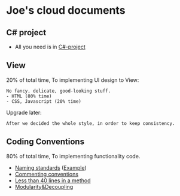 # Joe's cloud documents

## C# project
  - All you need is in [C#-project](https://github.com/sfpprxy/myhub/tree/master/C%23-project)

## View
20% of total time, To implementing UI design to View:

    No fancy, delicate, good-looking stuff.
    - HTML (80% time)
    - CSS, Javascript (20% time)

Upgrade later:

    After we decided the whole style, in order to keep consistency.


## Coding Conventions
80% of total time, To implementing functionality code.

  - [Naming standards](https://msdn.microsoft.com/en-us/library/x2dbyw72(v=vs.71).aspx) ([Example](https://raw.githubusercontent.com/sfpprxy/myhub/master/Archive/Project%20C%23%20-%207.png))
  - [Commenting conventions](https://msdn.microsoft.com/zh-cn/library/ff926074.aspx#Anchor_2)
  - [Less than 40 lines in a method](https://raw.githubusercontent.com/sfpprxy/myhub/master/Archive/Project%20C%23%20-%208.png)
  - [Modularity&Decoupling](http://www.answers.com/Q/What_does_Decoupling_mean_in_Object_Oriented_System)
